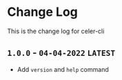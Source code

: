 # Change Log
This is the change log for celer-cli

## `1.0.0` - `04-04-2022` `LATEST`
- Add `version` and `help` command
